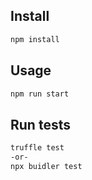 ## Install

```sh
npm install
```

## Usage

```sh
npm run start
```

## Run tests

```sh
truffle test
-or-
npx buidler test
```

